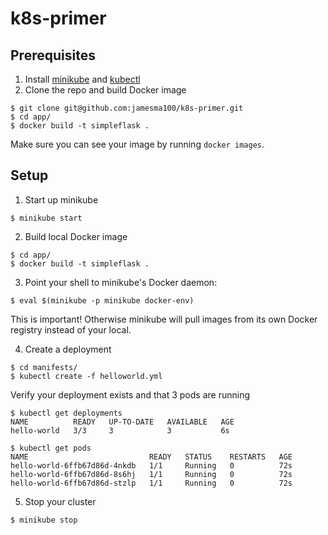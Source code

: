 # k8s-primer

## Prerequisites
1. Install [minikube](https://minikube.sigs.k8s.io/docs/start/) and [kubectl](https://kubernetes.io/docs/tasks/tools/#kubectl)
2. Clone the repo and build Docker image
```
$ git clone git@github.com:jamesma100/k8s-primer.git
$ cd app/
$ docker build -t simpleflask .
```
Make sure you can see your image by running `docker images`.

## Setup
1. Start up minikube
```
$ minikube start
```
2. Build local Docker image
```
$ cd app/
$ docker build -t simpleflask .
```
3. Point your shell to minikube's Docker daemon:
```
$ eval $(minikube -p minikube docker-env)
```
This is important! Otherwise minikube will pull images from its own Docker registry instead of your local.

4. Create a deployment

```
$ cd manifests/
$ kubectl create -f helloworld.yml
```
Verify your deployment exists and that 3 pods are running
```
$ kubectl get deployments
NAME          READY   UP-TO-DATE   AVAILABLE   AGE
hello-world   3/3     3            3           6s

$ kubectl get pods
NAME                           READY   STATUS    RESTARTS   AGE
hello-world-6ffb67d86d-4nkdb   1/1     Running   0          72s
hello-world-6ffb67d86d-8s6hj   1/1     Running   0          72s
hello-world-6ffb67d86d-stzlp   1/1     Running   0          72s
```

5. Stop your cluster
```
$ minikube stop
```
